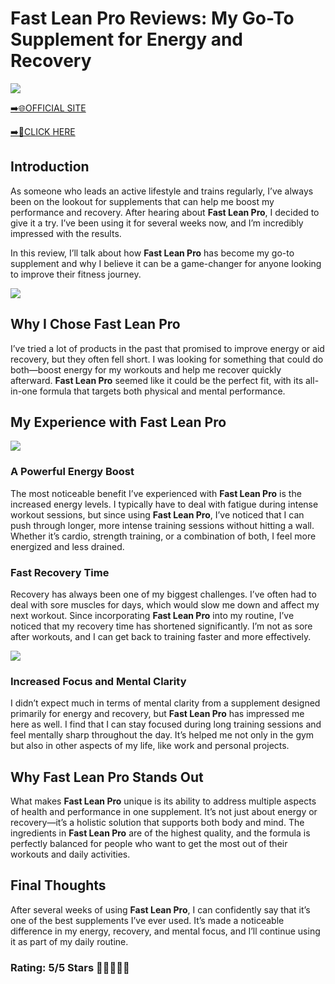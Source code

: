 # **Fast Lean Pro Reviews**: My Go-To Supplement for Energy and Recovery

[![](https://static.vecteezy.com/system/resources/thumbnails/019/896/014/small/buy-now-gradient-button-with-cart-symbol-buy-now-illustration-png.png)](https://edetoop.top/lander/sugarpreland-1/fastleanpro.html) 

[➡️🌐OFFICIAL SITE](https://edetoop.top/lander/sugarpreland-1/fastleanpro.html) 

[➡️🔗CLICK HERE](https://edetoop.top/lander/sugarpreland-1/fastleanpro.html) 


## Introduction

As someone who leads an active lifestyle and trains regularly, I’ve always been on the lookout for supplements that can help me boost my performance and recovery. After hearing about **Fast Lean Pro**, I decided to give it a try. I’ve been using it for several weeks now, and I’m incredibly impressed with the results.

In this review, I’ll talk about how **Fast Lean Pro** has become my go-to supplement and why I believe it can be a game-changer for anyone looking to improve their fitness journey.

[![](https://wallpapers.com/images/hd/red-order-now-button-udg4jcj4arvn8b0n-2.png)](https://edetoop.top/lander/sugarpreland-1/fastleanpro.html)  

## Why I Chose **Fast Lean Pro**

I’ve tried a lot of products in the past that promised to improve energy or aid recovery, but they often fell short. I was looking for something that could do both—boost energy for my workouts and help me recover quickly afterward. **Fast Lean Pro** seemed like it could be the perfect fit, with its all-in-one formula that targets both physical and mental performance.

## My Experience with **Fast Lean Pro**

[![](https://static.vecteezy.com/system/resources/thumbnails/019/896/014/small/buy-now-gradient-button-with-cart-symbol-buy-now-illustration-png.png)](https://edetoop.top/lander/sugarpreland-1/fastleanpro.html)

### A Powerful Energy Boost

The most noticeable benefit I’ve experienced with **Fast Lean Pro** is the increased energy levels. I typically have to deal with fatigue during intense workout sessions, but since using **Fast Lean Pro**, I’ve noticed that I can push through longer, more intense training sessions without hitting a wall. Whether it’s cardio, strength training, or a combination of both, I feel more energized and less drained.

### Fast Recovery Time

Recovery has always been one of my biggest challenges. I’ve often had to deal with sore muscles for days, which would slow me down and affect my next workout. Since incorporating **Fast Lean Pro** into my routine, I’ve noticed that my recovery time has shortened significantly. I’m not as sore after workouts, and I can get back to training faster and more effectively.

[![](https://wallpapers.com/images/hd/red-order-now-button-udg4jcj4arvn8b0n-2.png)](https://edetoop.top/lander/sugarpreland-1/fastleanpro.html)  

### Increased Focus and Mental Clarity

I didn’t expect much in terms of mental clarity from a supplement designed primarily for energy and recovery, but **Fast Lean Pro** has impressed me here as well. I find that I can stay focused during long training sessions and feel mentally sharp throughout the day. It’s helped me not only in the gym but also in other aspects of my life, like work and personal projects.

## Why **Fast Lean Pro** Stands Out

What makes **Fast Lean Pro** unique is its ability to address multiple aspects of health and performance in one supplement. It’s not just about energy or recovery—it’s a holistic solution that supports both body and mind. The ingredients in **Fast Lean Pro** are of the highest quality, and the formula is perfectly balanced for people who want to get the most out of their workouts and daily activities.

## Final Thoughts

After several weeks of using **Fast Lean Pro**, I can confidently say that it’s one of the best supplements I’ve ever used. It’s made a noticeable difference in my energy, recovery, and mental focus, and I’ll continue using it as part of my daily routine.

### Rating: 5/5 Stars 🌟🌟🌟🌟🌟
